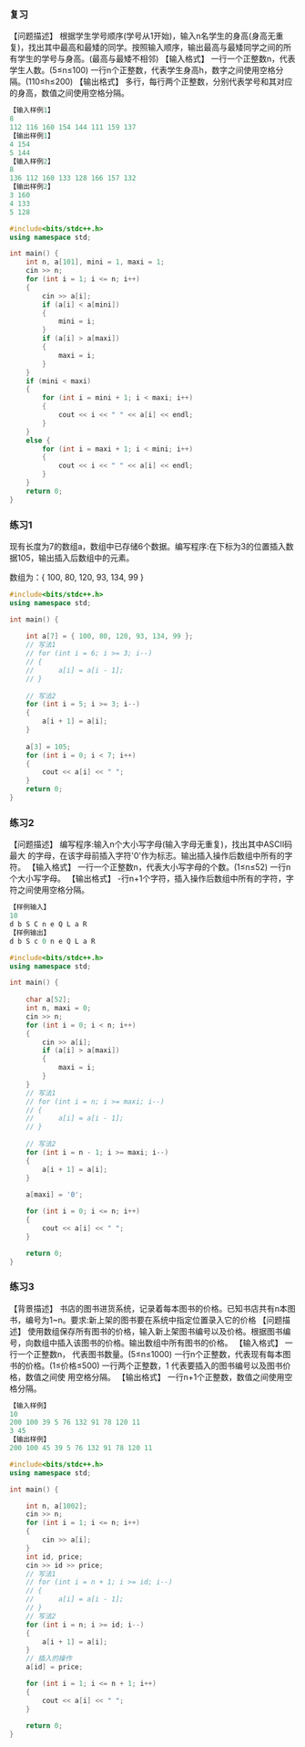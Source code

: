 ### 复习

【问题描述】
根据学生学号顺序(学号从1开始)，输入n名学生的身高(身高无重复)，找出其中最高和最矮的同学。按照输入顺序，输出最高与最矮同学之间的所有学生的学号与身高。(最高与最矮不相邻)
【输入格式】
一行一个正整数n，代表学生人数。(5≤n≤100)
一行n个正整数，代表学生身高h，数字之间使用空格分隔。(110≤h≤200)
【输出格式】
多行，每行两个正整数，分别代表学号和其对应的身高，数值之间使用空格分隔。

```C++
【输入样例1】
8
112 116 160 154 144 111 159 137
【输出样例1】
4 154
5 144
【输入样例2】
8
136 112 160 133 128 166 157 132
【输出样例2】
3 160
4 133
5 128
```

```C++
#include<bits/stdc++.h>
using namespace std;

int main() {
	int n, a[101], mini = 1, maxi = 1;
	cin >> n;
	for (int i = 1; i <= n; i++)
	{
		cin >> a[i];
		if (a[i] < a[mini])
		{
			mini = i;
		}
		if (a[i] > a[maxi])
		{
			maxi = i;
		}
	}
	if (mini < maxi)
	{
		for (int i = mini + 1; i < maxi; i++)
		{
			cout << i << " " << a[i] << endl;
		}
	}
	else {
		for (int i = maxi + 1; i < mini; i++)
		{
			cout << i << " " << a[i] << endl;
		}
	}
	return 0;
}
```





### 练习1

现有长度为7的数组a，数组中已存储6个数据。编写程序:在下标为3的位置插入数据105，输出插入后数组中的元素。

数组为：{ 100, 80, 120, 93, 134, 99 }

```C++
#include<bits/stdc++.h>
using namespace std;

int main() {
	
	int a[7] = { 100, 80, 120, 93, 134, 99 };
    // 写法1
	// for (int i = 6; i >= 3; i--)
	// {
	//  	a[i] = a[i - 1];
	// }
    
    // 写法2
    for (int i = 5; i >= 3; i--)
    {
        a[i + 1] = a[i];
    }
    
	a[3] = 105;
	for (int i = 0; i < 7; i++)
	{
		cout << a[i] << " ";
	}
	return 0;
}


```





### 练习2

【问题描述】
编写程序:输入n个大小写字母(输入字母无重复)，找出其中ASCII码最大
的字母，在该字母前插入字符'0'作为标志。输出插入操作后数组中所有的字符。
【输入格式】
一行一个正整数n，代表大小写字母的个数。(1≤n≤52)
一行n个大小写字母。
【输出格式】
-行n+1个字符，插入操作后数组中所有的字符，字符之间使用空格分隔。

``` C++
【样例输入】
10
d b S C n e Q L a R
【样例输出】
d b S c 0 n e Q L a R
```

```C++
#include<bits/stdc++.h>
using namespace std;

int main() {
	
	char a[52];
	int n, maxi = 0;
	cin >> n;
	for (int i = 0; i < n; i++)
	{
		cin >> a[i];
		if (a[i] > a[maxi])
		{
			maxi = i;
		}
	}
	// 写法1
	// for (int i = n; i >= maxi; i--)
	// {
	//  	a[i] = a[i - 1];
	// }
    
    // 写法2
    for	(int i = n - 1; i >= maxi; i--)
    {
        a[i + 1] = a[i];
    }
    
	a[maxi] = '0';

	for (int i = 0; i <= n; i++)
	{
		cout << a[i] << " ";
	}

	return 0;
}
```



### 练习3

【背景描述】
书店的图书进货系统，记录着每本图书的价格。已知书店共有n本图书，编号为1~n。要求:新上架的图书要在系统中指定位置录入它的价格
【问题描述】
使用数组保存所有图书的价格，输入新上架图书编号以及价格。根据图书编号，向数组中插入该图书的价格。输出数组中所有图书的价格。
【输入格式】
一行一个正整数n，
代表图书数量。(5≤n≤1000)
一行n个正整数，代表现有每本图书的价格。(1≤价格≤500)
一行两个正整数，1
代表要插入的图书编号以及图书价格，数值之间使
用空格分隔。
【输出格式】
一行n+1个正整数，数值之间使用空格分隔。

``` C++
【输入样例】
10
200 100 39 5 76 132 91 78 120 11
3 45
【输出样例】
200 100 45 39 5 76 132 91 78 120 11
```

```C++
#include<bits/stdc++.h>
using namespace std;

int main() {

	int n, a[1002];
	cin >> n;
	for (int i = 1; i <= n; i++)
	{
		cin >> a[i];
	}
	int id, price;
	cin >> id >> price;
	// 写法1
	// for (int i = n + 1; i >= id; i--)
	// {
	//  	a[i] = a[i - 1];
	// }
	// 写法2
	for (int i = n; i >= id; i--)
	{
		a[i + 1] = a[i];
	}
	// 插入的操作
	a[id] = price;

	for (int i = 1; i <= n + 1; i++)
	{
		cout << a[i] << " ";
	}
    
	return 0;
}
```

